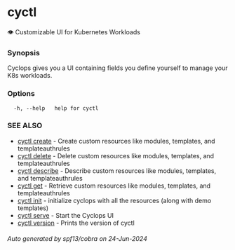 # cyctl

👁️ Customizable UI for Kubernetes Workloads

### Synopsis

Cyclops gives you a UI containing fields you define yourself to manage your K8s workloads.

### Options

```
  -h, --help   help for cyctl
```

### SEE ALSO

* [cyctl create](cyctl_create.md)	 - Create custom resources like modules, templates, and templateauthrules
* [cyctl delete](cyctl_delete.md)	 - Delete custom resources like modules, templates, and templateauthrules
* [cyctl describe](cyctl_describe.md)	 - Describe custom resources like modules, templates, and templateauthrules
* [cyctl get](cyctl_get.md)	 - Retrieve custom resources like modules, templates, and templateauthrules
* [cyctl init](cyctl_init.md)	 - initialize cyclops with all the resources (along with demo templates)
* [cyctl serve](cyctl_serve.md)	 - Start the Cyclops UI
* [cyctl version](cyctl_version.md)	 - Prints the version of cyctl

###### Auto generated by spf13/cobra on 24-Jun-2024
